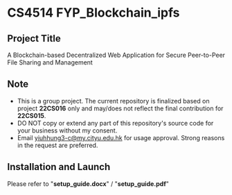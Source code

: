 # CS4514 FYP_Blockchain_ipfs
## Project Title
A Blockchain-based Decentralized Web Application for Secure Peer-to-Peer File Sharing and Management
## Note
* This is a group project. The current repository is finalized based on project **22CS016** only and may/does not reflect the final contribution for **22CS015**. 
* DO NOT copy or extend any part of this repository's source code for your business without my consent.
* Email yiuhhung3-c@my.cityu.edu.hk for usage approval. Strong reasons in the request are preferred. 
## Installation and Launch
Please refer to "**setup_guide.docx**" / "**setup_guide.pdf**"
